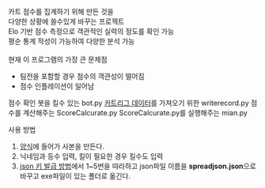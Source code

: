 카트 점수를 집계하기 위해 만든 것을<br>
다양한 상황에 쓸수있게 바꾸는 프로젝트<br>
Elo 기반 점수 측정으로 객관적인 실력의 정도를 확인 가능<br>
평순 통계 작성이 가능하여 다양한 분석 가능<br>
<br>
현재 이 프로그램의 가장 큰 문제점<br>

- 팀전을 포함할 경우 점수의 객관성이 떨어짐
- 점수 인플레이션이 일어남

점수 확인 봇을 킬수 있는 bot.py
[카트리그 데이터](https://github.com/KartRanking/KartRanking)를 가져오기 위한 writerecord.py
점수를 계산해주는 ScoreCalcurate.py
ScoreCalcurate.py를 실행해주는 mian.py

사용 방법

1. [양식](https://docs.google.com/spreadsheets/d/1ivxhjaQ6Q4Z0Dx1_yf2j5I9GxV3LwQS_Bsn1tPeTrRM/edit#gid=544078275)에 들어가 사본을 만든다.
2. 닉네임과 등수 입력, 킬이 필요한 경우 킬수도 입력
3. [json 키 발급 방법](https://minimilab.tistory.com/37)에서 1~5번을 따라하고 json파일 이름을 **spreadjson.json**으로 바꾸고 exe파일이 있는 폴더로 옮긴다.
